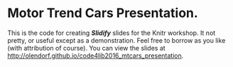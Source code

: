 # Motor Trend Cars Presentation. 

This is the code for creating **_Slidify_** slides for the Knitr workshop. It not pretty, or useful except as a demonstration. Feel free to borrow as you like (with attribution of course). You can view the slides at http://olendorf.github.io/code4lib2016_mtcars_presentation.
